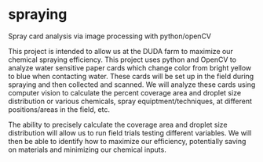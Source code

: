 # spraying
Spray card analysis via image processing with python/openCV

This project is intended to allow us at the DUDA farm to maximize our chemical spraying efficiency. This project uses python and OpenCV to analyze water sensitive paper cards which change color from bright yellow to blue when contacting water. These cards will be set up in the field during spraying and then collected and scanned. We will analyze these cards using computer vision to calculate the percent coverage area and droplet size distribution or various chemicals, spray equiptment/techniques, at different positions/areas in the field, etc.

The ability to precisely calculate the coverage area and droplet size distribution will allow us to run field trials testing different variables. We will then be able to identify how to maximize our efficiency, potentially saving on materials and minimizing our chemical inputs. 
